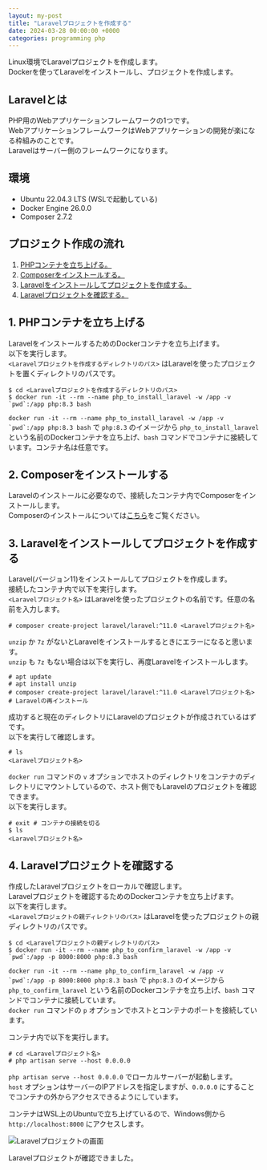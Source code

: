 ```yaml
---
layout: my-post
title: "Laravelプロジェクトを作成する"
date: 2024-03-28 00:00:00 +0000
categories: programming php
---
```


Linux環境でLaravelプロジェクトを作成します。  
Dockerを使ってLaravelをインストールし、プロジェクトを作成します。

## Laravelとは
PHP用のWebアプリケーションフレームワークの1つです。  
WebアプリケーションフレームワークはWebアプリケーションの開発が楽になる枠組みのことです。  
Laravelはサーバー側のフレームワークになります。

## 環境
- Ubuntu 22.04.3 LTS (WSLで起動している)
- Docker Engine 26.0.0
- Composer 2.7.2

## プロジェクト作成の流れ
1. [PHPコンテナを立ち上げる。](#1-phpコンテナを立ち上げる)
2. [Composerをインストールする。](#2-composerをインストールする)
3. [Laravelをインストールしてプロジェクトを作成する。](#3-laravelをインストールしてプロジェクトを作成する)
4. [Laravelプロジェクトを確認する。](#4-laravelプロジェクトを確認する)

## 1. PHPコンテナを立ち上げる
LaravelをインストールするためのDockerコンテナを立ち上げます。  
以下を実行します。  
`<Laravelプロジェクトを作成するディレクトリのパス>` はLaravelを使ったプロジェクトを置くディレクトリのパスです。
```
$ cd <Laravelプロジェクトを作成するディレクトリのパス>
$ docker run -it --rm --name php_to_install_laravel -w /app -v `pwd`:/app php:8.3 bash
```
``docker run -it --rm --name php_to_install_laravel -w /app -v `pwd`:/app php:8.3 bash`` で `php:8.3` のイメージから `php_to_install_laravel` という名前のDockerコンテナを立ち上げ、`bash` コマンドでコンテナに接続しています。コンテナ名は任意です。

## 2. Composerをインストールする
Laravelのインストールに必要なので、接続したコンテナ内でComposerをインストールします。  
Composerのインストールについては[こちら](/programming/php/installing-composer-on-linux)をご覧ください。

## 3. Laravelをインストールしてプロジェクトを作成する
Laravel(バージョン11)をインストールしてプロジェクトを作成します。   
接続したコンテナ内で以下を実行します。  
`<Laravelプロジェクト名>` はLaravelを使ったプロジェクトの名前です。任意の名前を入力します。
```
# composer create-project laravel/laravel:^11.0 <Laravelプロジェクト名>
```
`unzip` か `7z` がないとLaravelをインストールするときにエラーになると思います。  
`unzip` も `7z` もない場合は以下を実行し、再度Laravelをインストールします。
```
# apt update
# apt install unzip
# composer create-project laravel/laravel:^11.0 <Laravelプロジェクト名> # Laravelの再インストール
```
成功すると現在のディレクトリにLaravelのプロジェクトが作成されているはずです。  
以下を実行して確認します。  
```
# ls
<Laravelプロジェクト名>
```
`docker run` コマンドの `v` オプションでホストのディレクトリをコンテナのディレクトリにマウントしているので、ホスト側でもLaravelのプロジェクトを確認できます。  
以下を実行します。
```
# exit # コンテナの接続を切る
$ ls
<Laravelプロジェクト名>
```

## 4. Laravelプロジェクトを確認する
作成したLaravelプロジェクトをローカルで確認します。  
Laravelプロジェクトを確認するためのDockerコンテナを立ち上げます。  
以下を実行します。   
`<Laravelプロジェクトの親ディレクトリのパス>` はLaravelを使ったプロジェクトの親ディレクトリのパスです。
```
$ cd <Laravelプロジェクトの親ディレクトリのパス>
$ docker run -it --rm --name php_to_confirm_laravel -w /app -v `pwd`:/app -p 8000:8000 php:8.3 bash
```
``docker run -it --rm --name php_to_confirm_laravel -w /app -v `pwd`:/app -p 8000:8000 php:8.3 bash`` で `php:8.3` のイメージから `php_to_confirm_laravel` という名前のDockerコンテナを立ち上げ、`bash` コマンドでコンテナに接続しています。  
`docker run` コマンドの `p` オプションでホストとコンテナのポートを接続しています。

コンテナ内で以下を実行します。
```
# cd <Laravelプロジェクト名>
# php artisan serve --host 0.0.0.0
```
`php artisan serve --host 0.0.0.0` でローカルサーバーが起動します。  
`host` オプションはサーバーのIPアドレスを指定しますが、`0.0.0.0` にすることでコンテナの外からアクセスできるようにしています。

コンテナはWSL上のUbuntuで立ち上げているので、Windows側から `http://localhost:8000` にアクセスします。

![Laravelプロジェクトの画面](/assets/images/programming/php/creating-laravel-project-on-linux/image1.png "Laravelプロジェクトの画面")

Laravelプロジェクトが確認できました。